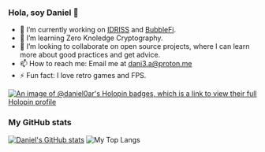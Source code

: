 ### Hola, soy Daniel 👋

- 🔭 I’m currently working on [IDRISS](https://idriss.xyz) and [BubbleFi](https://www.bubblefi.xyz/).
- 🌱 I’m learning Zero Knoledge Cryptography.
- 👯 I’m looking to collaborate on open source projects, where I can learn more about good practices and get advice.
- 📫 How to reach me: Email me at dani3.a@proton.me
- ⚡ Fun fact: I love retro games and FPS.

[![An image of @daniel0ar's Holopin badges, which is a link to view their full Holopin profile](https://holopin.me/daniel0ar)](https://holopin.io/@daniel0ar)

### My GitHub stats
[![Daniel's GitHub stats](https://github-readme-stats.vercel.app/api?username=daniel0ar&show_icons=true&theme=github_dark_dimmed)](https://github.com/anuraghazra/github-readme-stats)
![My Top Langs](https://github-readme-stats.vercel.app/api/top-langs/?username=daniel0ar&theme=github_dark_dimmed&layout=compact&size_weight=0&count_weight=1)

